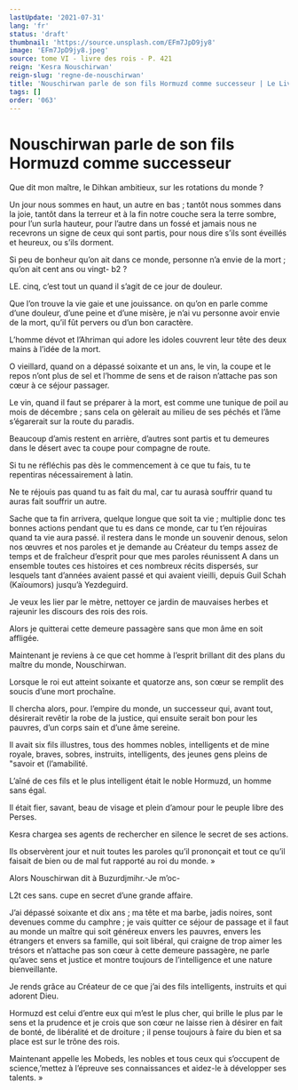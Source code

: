 ```yaml
---
lastUpdate: '2021-07-31'
lang: 'fr'
status: 'draft'
thumbnail: 'https://source.unsplash.com/EFm7JpD9jy8'
image: 'EFm7JpD9jy8.jpeg'
source: tome VI - livre des rois - P. 421
reign: 'Kesra Nouschirwan'
reign-slug: 'regne-de-nouschirwan'
title: 'Nouschirwan parle de son fils Hormuzd comme successeur | Le Livre des Rois | Shâhnâmeh'
tags: []
order: '063'
---
```


<!-- LTeX: language=fr -->

# Nouschirwan parle de son fils Hormuzd comme successeur

Que dit mon maître, le Dihkan ambitieux, sur les rotations du monde ?

Un jour nous sommes en haut, un autre en bas ; tantôt nous sommes dans la joie, tantôt dans la terreur et à la fin notre couche sera la terre sombre, pour l’un surla hauteur, pour l’autre dans un fossé et jamais nous ne recevrons un signe de ceux qui sont partis, pour nous dire s’ils sont éveillés et heureux, ou s’ils dorment.

Si peu de bonheur qu’on ait dans ce monde, personne n’a envie de la mort ; qu’on ait cent ans ou vingt-
b2 ?

LE. cinq, c’est tout un quand il s’agit de ce jour de douleur.

Que l’on trouve la vie gaie et une jouissance. on qu’on en parle comme d’une douleur, d’une peine et d’une misère, je n’ai vu personne avoir envie de la mort, qu’il fût pervers ou d’un bon caractère.

L’homme dévot et l’Ahriman qui adore les idoles couvrent leur tête des deux mains à l’idée de la mort.

O vieillard, quand on a dépassé soixante et un ans, le vin, la coupe et le repos n’ont plus de sel et l’homme de sens et de raison n’attache pas son cœur à ce séjour passager.

Le vin, quand il faut se préparer à la mort, est comme une tunique de poil au mois de décembre ; sans cela on gèlerait au milieu de ses péchés et l’âme s’égarerait sur la route du paradis.

Beaucoup d’amis restent en arrière, d’autres sont partis et tu demeures dans le désert avec ta coupe pour compagne de route.

Si tu ne réfléchis pas dès le commencement à ce que tu fais, tu te repentiras nécessairement à latin.

Ne te réjouis pas quand tu as fait du mal, car tu aurasà souffrir quand tu auras fait souffrir un autre.

Sache que ta fin arrivera, quelque longue que soit ta vie ; multiplie donc tes bonnes actions pendant que tu es dans ce monde, car tu t’en réjouiras quand ta vie aura passé. il restera dans le monde un souvenir denous, selon nos œuvres et nos paroles et je demande au Créateur du temps assez de temps et de fraîcheur d’esprit pour que mes paroles réunissent A dans un ensemble toutes ces histoires et ces nombreux récits dispersés, sur lesquels tant d’années avaient passé et qui avaient vieilli, depuis Guil Schah (Kaïoumors) jusqu’à Yezdeguird.

Je veux les lier par le mètre, nettoyer ce jardin de mauvaises herbes et rajeunir les discours des rois des rois.

Alors je quitterai cette demeure passagère sans que mon âme en soit affligée.

Maintenant je reviens à ce que cet homme à l’esprit brillant dit des plans du maître du monde, Nouschirwan.

Lorsque le roi eut atteint soixante et quatorze ans, son cœur se remplit des soucis d’une mort prochaîne.

Il chercha alors, pour. l’empire du monde, un successeur qui, avant tout, désirerait revêtir la robe de la justice, qui ensuite serait bon pour les pauvres, d’un corps sain et d’une âme sereine.

Il avait six fils illustres, tous des hommes nobles, intelligents et de mine royale, braves, sobres, instruits, intelligents, des jeunes gens pleins de "savoir et (l’amabilité.

L’aîné de ces fils et le plus intelligent était le noble Hormuzd, un homme sans égal.

Il était fier, savant, beau de visage et plein d’amour pour le peuple libre des Perses.

Kesra chargea ses agents de rechercher en silence le secret de ses actions.

Ils observèrent jour et nuit toutes les paroles qu’il prononçait et tout ce qu’il faisait de bien ou de mal fut rapporté au roi du monde. »

Alors Nouschirwan dit à Buzurdjmihr.-Je m’oc-

L2t ces sans. cupe en secret d’une grande affaire.

J’ai dépassé soixante et dix ans ; ma tête et ma barbe, jadis noires, sont devenues comme du camphre ; je vais quitter ce séjour de passage et il faut au monde un maître qui soit généreux envers les pauvres, envers les étrangers et envers sa famille, qui soit libéral, qui craigne de trop aimer les trésors et n’attache pas son cœur à cette demeure passagère, ne parle qu’avec sens et justice et montre toujours de l’intelligence et une nature bienveillante.

Je rends grâce au Créateur de ce que j’ai des fils intelligents, instruits et qui adorent Dieu.

Hormuzd est celui d’entre eux qui m’est le plus cher, qui brille le plus par le sens et la prudence et je crois que son cœur ne laisse rien à désirer en fait de bonté, de libéralité et de droiture ; il pense toujours à faire du bien et sa place est sur le trône des rois.

Maintenant appelle les Mobeds, les nobles et tous ceux qui s’occupent de science,’mettez à l’épreuve ses connaissances et aidez-le à développer ses talents. »
